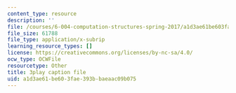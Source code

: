 ```yaml
---
content_type: resource
description: ''
file: /courses/6-004-computation-structures-spring-2017/a1d3ae61be603fae393bbaeaac09b075_q38KAGAKORk.srt
file_size: 61788
file_type: application/x-subrip
learning_resource_types: []
license: https://creativecommons.org/licenses/by-nc-sa/4.0/
ocw_type: OCWFile
resourcetype: Other
title: 3play caption file
uid: a1d3ae61-be60-3fae-393b-baeaac09b075
---
```

